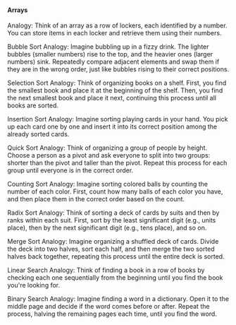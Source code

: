 #### Arrays
Analogy: Think of an array as a row of lockers, each identified by a number. You can store items in each locker and retrieve them using their numbers.

Bubble Sort
Analogy: Imagine bubbling up in a fizzy drink. The lighter bubbles (smaller numbers) rise to the top, and the heavier ones (larger numbers) sink. Repeatedly compare adjacent elements and swap them if they are in the wrong order, just like bubbles rising to their correct positions.

Selection Sort
Analogy: Think of organizing books on a shelf. First, you find the smallest book and place it at the beginning of the shelf. Then, you find the next smallest book and place it next, continuing this process until all books are sorted.

Insertion Sort
Analogy: Imagine sorting playing cards in your hand. You pick up each card one by one and insert it into its correct position among the already sorted cards.

Quick Sort
Analogy: Think of organizing a group of people by height. Choose a person as a pivot and ask everyone to split into two groups: shorter than the pivot and taller than the pivot. Repeat this process for each group until everyone is in the correct order.

Counting Sort
Analogy: Imagine sorting colored balls by counting the number of each color. First, count how many balls of each color you have, and then place them in the correct order based on the count.

Radix Sort
Analogy: Think of sorting a deck of cards by suits and then by ranks within each suit. First, sort by the least significant digit (e.g., units place), then by the next significant digit (e.g., tens place), and so on.

Merge Sort
Analogy: Imagine organizing a shuffled deck of cards. Divide the deck into two halves, sort each half, and then merge the two sorted halves back together, repeating this process until the entire deck is sorted.

Linear Search
Analogy: Think of finding a book in a row of books by checking each one sequentially from the beginning until you find the book you're looking for.

Binary Search
Analogy: Imagine finding a word in a dictionary. Open it to the middle page and decide if the word comes before or after. Repeat the process, halving the remaining pages each time, until you find the word.